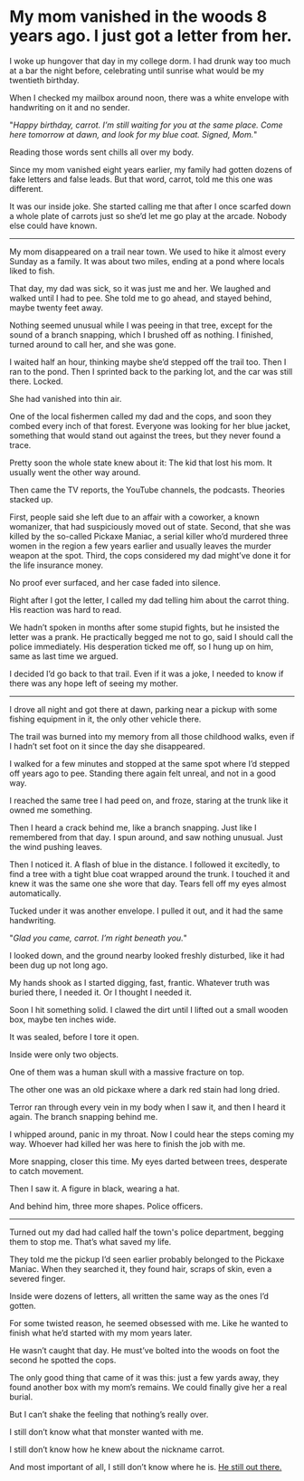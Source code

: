 # My mom vanished in the woods 8 years ago. I just got a letter from her.


I woke up hungover that day in my college dorm. I had drunk way too much at a bar the night before, celebrating until sunrise what would be my twentieth birthday.

When I checked my mailbox around noon, there was a white envelope with handwriting on it and no sender.

"*Happy birthday, carrot. I’m still waiting for you at the same place. Come here tomorrow at dawn, and look for my blue coat. Signed, Mom.*"

Reading those words sent chills all over my body.

Since my mom vanished eight years earlier, my family had gotten dozens of fake letters and false leads. But that word, carrot, told me this one was different.

It was our inside joke. She started calling me that after I once scarfed down a whole plate of carrots just so she’d let me go play at the arcade. Nobody else could have known.

***

My mom disappeared on a trail near town. We used to hike it almost every Sunday as a family. It was about two miles, ending at a pond where locals liked to fish.

That day, my dad was sick, so it was just me and her. We laughed and walked until I had to pee. She told me to go ahead, and stayed behind, maybe twenty feet away.

Nothing seemed unusual while I was peeing in that tree, except for the sound of a branch snapping, which I brushed off as nothing. I finished, turned around to call her, and she was gone.

I waited half an hour, thinking maybe she’d stepped off the trail too. Then I ran to the pond. Then I sprinted back to the parking lot, and the car was still there. Locked.

She had vanished into thin air.

One of the local fishermen called my dad and the cops, and soon they combed every inch of that forest. Everyone was looking for her blue jacket, something that would stand out against the trees, but they never found a trace.

Pretty soon the whole state knew about it: The kid that lost his mom. It usually went the other way around.

Then came the TV reports, the YouTube channels, the podcasts. Theories stacked up.

First, people said she left due to an affair with a coworker, a known womanizer, that had suspiciously moved out of state. Second, that she was killed by the so-called Pickaxe Maniac, a serial killer who’d murdered three women in the region a few years earlier and usually leaves the murder weapon at the spot. Third, the cops considered my dad might’ve done it for the life insurance money.

No proof ever surfaced, and her case faded into silence.

Right after I got the letter, I called my dad telling him about the carrot thing. His reaction was hard to read.

We hadn’t spoken in months after some stupid fights, but he insisted the letter was a prank. He practically begged me not to go, said I should call the police immediately. His desperation ticked me off, so I hung up on him, same as last time we argued.

I decided I’d go back to that trail. Even if it was a joke, I needed to know if there was any hope left of seeing my mother.

***

I drove all night and got there at dawn, parking near a pickup with some fishing equipment in it, the only other vehicle there.

The trail was burned into my memory from all those childhood walks, even if I hadn’t set foot on it since the day she disappeared. 

I walked for a few minutes and stopped at the same spot where I’d stepped off years ago to pee. Standing there again felt unreal, and not in a good way.

I reached the same tree I had peed on, and froze, staring at the trunk like it owned me something. 

Then I heard a crack behind me, like a branch snapping. Just like I remembered from that day. I spun around, and saw nothing unusual. Just the wind pushing leaves. 

Then I noticed it. A flash of blue in the distance.
I followed it excitedly, to find a tree with a tight blue coat wrapped around the trunk. I touched it and knew it was the same one she wore that day. Tears fell off my eyes almost automatically.

Tucked under it was another envelope. I pulled it out, and it had the same handwriting.

"*Glad you came, carrot. I’m right beneath you.*"

I looked down, and the ground nearby looked freshly disturbed, like it had been dug up not long ago. 

My hands shook as I started digging, fast, frantic. Whatever truth was buried there, I needed it. Or I thought I needed it.

Soon I hit something solid. I clawed the dirt until I lifted out a small wooden box, maybe ten inches wide.

It was sealed, before I tore it open.

Inside were only two objects. 

One of them was a human skull with a massive fracture on top. 

The other one was an old pickaxe where a dark red stain had long dried.

Terror ran through every vein in my body when I saw it,  and then I heard it again. The branch snapping behind me.

I whipped around, panic in my throat. Now I could hear the steps coming my way. Whoever had killed her was here to finish the job with me.

More snapping, closer this time. My eyes darted between trees, desperate to catch movement.

Then I saw it. A figure in black, wearing a hat.

And behind him, three more shapes. Police officers.

***

Turned out my dad had called half the town's police department, begging them to stop me. That’s what saved my life.

They told me the pickup I’d seen earlier probably belonged to the Pickaxe Maniac. When they searched it, they found hair, scraps of skin, even a severed finger.

Inside were dozens of letters, all written the same way as the ones I’d gotten.

For some twisted reason, he seemed obsessed with me. Like he wanted to finish what he’d started with my mom years later.

He wasn’t caught that day. He must’ve bolted into the woods on foot the second he spotted the cops.

The only good thing that came of it was this: just a few yards away, they found another box with my mom’s remains. We could finally give her a real burial.

But I can’t shake the feeling that nothing’s really over.

I still don’t know what that monster wanted with me.

I still don’t know how he knew about the nickname carrot.

And most important of all, I still don’t know where he is. [He still out there.](https://www.reddit.com/u/Accomplished_Low7889/s/cGzGF91mgc)